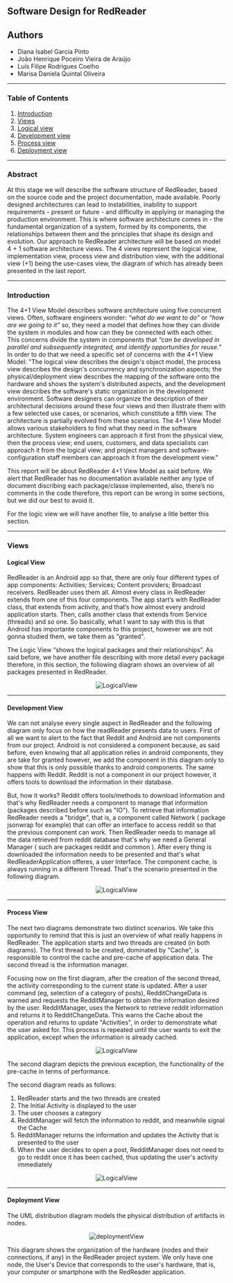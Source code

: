 ## Software Design for RedReader

## Authors

* Diana Isabel Garcia Pinto
* João Henrique Poceiro Vieira de Araújo
* Luís Filipe Rodrigues Coelho
* Marisa Daniela Quintal Oliveira

---

### Table of Contents
1. [Introduction](#intro)
2. [Views](#views)    
  1. [Logical view](#logical)
  2. [Development view](#development)
  3. [Process view](#process)
  4. [Deployment view](#deployment)


---

### Abstract

At this stage we will describe the software structure of RedReader, based on the source code and the project documentation, made available.
Poorly designed architectures can lead to instabilities, inability to support requirements - present or future - and difficulty in applying or managing the production environment. This is where software architecture comes in - the fundamental organization of a system, formed by its components, the relationships between them and the principles that shape its design and evolution. Our approach to RedReader architecture will be based on model 4 + 1 software architecture views. The 4 views represent the logical view, implementation view, process view and distribution view, with the additional view (+1) being the use-cases view, the diagram of which has already been presented in the last report.

---

### <a name="intro"></a> Introduction

The 4+1 View Model describes software architecture using five concurrent views. Often, software engineers wonder: *“what do we want to do”* or *“how are we going to it”* so, they need a model that defines how they can divide the system in modules and how can they be connected with each other. This concerns divide the system in components that *“can be developed in parallel and subsequently integrated, and identify opportunities for reuse.”* In order to do that we need a specific set of concerns with the 4+1 View Model: "The logical view describes the design's object model, the process view describes the design's concurrency and synchronization aspects; the physical/deployment view describes the mapping of the software onto the hardware and shows the system's distributed aspects, and the development view describes the software's static organization in the development environment. Software designers can organize the description of their architectural decisions around these four views and then illustrate them with a few selected use cases, or scenarios, which constitute a fifth view. The architecture is partially evolved from these scenarios. The 4+1 View Model allows various stakeholders to find what they need in the software architecture. System engineers can approach it first from the physical view, then the process view; end users, customers, and data specialists can approach it from the logical view; and project managers and software-configuration staff members can approach it from the development view."
 
This report  will be about RedReader 4+1 View Model as said before. We alert that RedReader has no documentation available neither any type of document discribing each package/classe implemented, also, there’s no comments in the code therefore, this report can be wrong in some sections, but we did our best to avoid it.

For the logic view we will have another file, to analyse a litle better this section. 

---

### <a name="views"></a> Views

#### <a name="logical"></a> Logical View

RedReader is an Android app so that, there are only four different types of app components: Activities; Services; Content providers; Broadcast receivers. RedReader uses them all. Almost every class in RedReader extends from one of this four components. The app start’s with RedReader class, that extends from activity, and that’s how almost every android application starts. Then, calls another class that extends from Service (threads) and so one. So basically, what I want to say with this is that Android has importante components to this project, however we are not gonna studied them, we take them as "granted".  

The Logic View “shows the logical packages and their relationships”. As said before, we have another file describing with more detail every package therefore, in this section, the following diagram shows an overview of all packages presented in RedReader.

<p align="center">
  <img src="https://github.com/Bragado/RedReader/blob/master/esofDocs/img/logicalView.png" alt="LogicalView"/>
</p>

---

#### <a name="development"></a> Development View
We can not analyse every single aspect in RedReader and the following diagram only focus on how the readReader presents data to users.
First of all we want to alert to the fact that Reddit and Android are not components from our project. Android is not considered a component because, as said before, even knowing  that all application relies in android components, they are take for granted however, we add the component in this diagram only to show that this is only possible thanks to android components. The same happens with Reddit. Reddit is not a component in our project however, it offers tools to download the information in their database.

But, how it works?
Reddit offers tools/methods to download information and that's why RedReader needs a component to manage that information (packages described before such as  "IO"). To retrieve that information RedReader needs a "bridge", that is, a component called Network ( package jsonwrap for example) that can offer an  interface to access reddit so that the previous component can work.
Then RedReader needs to manage all the data retrieved from reddit database that's why we need a General Manager ( such are packages reddit and common ). After every thing is downloaded the information needs to be presented and that's what RedReaderApplication offeres, a user Interface.
The component cache, is always running in a different Thread.  That's the scenario presented in the following diagram.

<p align="center">
  <img src="https://github.com/Bragado/RedReader/blob/master/esofDocs/img/implement%20view.PNG" alt="LogicalView"/>
</p>

---
#### <a name="process"></a> Process View
The next two diagrams demonstrate two distinct scenarios.
We take this opportunity to remind that this is just an overview of what really happens in RedReader.
The application starts and two threads are created (in both diagrams). The first thread to be created, dominated by "Cache", is responsible to control the cache and pre-cache of application data. The second thread is the information manager.

Focusing now on the first diagram, after the creation of the second thread, the activity corresponding to the current state is updated. After a user command (eg, selection of a category of posts), RedditChangeData is warned and requests the RedditManager to obtain the information desired by the user. RedditManager, uses the Network to retrieve reddit information and returns it to RedditChangeData. This warns the Cache about the operation and returns to update "Activities", in order to demonstrate what the user asked for. This process is repeated until the user wants to exit the application, except when the information is already cached.

<p align="center">
  <img src="https://github.com/Bragado/RedReader/blob/master/esofDocs/img/case1.PNG" alt="LogicalView"/>
</p>

The second diagram depicts the previous exception, the functionality of the pre-cache in terms of performance.

The second diagram reads as follows:
1. RedReader starts and the two threads are created
2. The Initial Activity is displayed to the user
3. The user chooses a category
4. RedditManager will fetch the information to reddit, and meanwhile signal the Cache
5. RedditManager returns the information and updates the Activity that is presented to the user
6. When the user decides to open a post, RedditManager does not need to go to reddit once it has been cached, thus updating the user's activity immediately

<p align="center">
  <img src="https://github.com/Bragado/RedReader/blob/master/esofDocs/img/case2.PNG" alt="LogicalView"/>
</p>


---
#### <a name="deployment"></a> Deployment View

The UML distribution diagram models the physical distribution of artifacts in nodes.

<p align="center">
  <img src="https://github.com/Bragado/RedReader/blob/master/esofDocs/img/deploymentView.png" alt="deploymentView"/>
</p>

This diagram shows the organization of the hardware (nodes and their connections, if any) in the RedReader project system.
We only have one node, the User's Device that corresponds to the user's hardware, that is, your computer or smartphone with the RedReader application.
